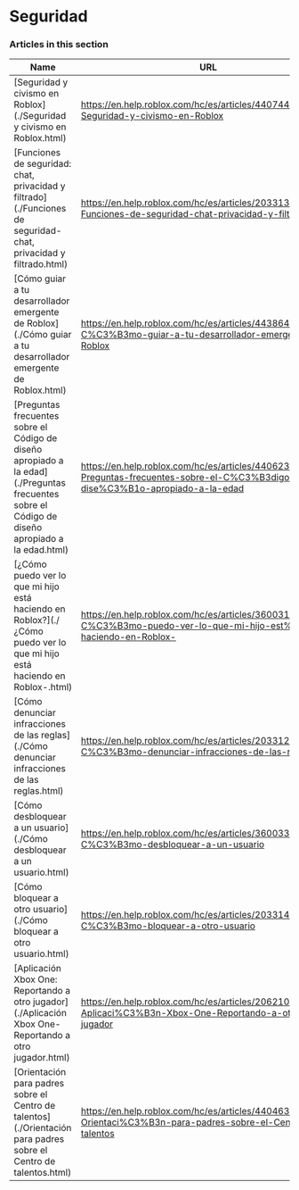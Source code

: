 # Seguridad  
### Articles in this section
Name|URL
-|-
[Seguridad y civismo en Roblox](./Seguridad y civismo en Roblox.html) |https://en.help.roblox.com/hc/es/articles/4407444339348-Seguridad-y-civismo-en-Roblox
[Funciones de seguridad: chat, privacidad y filtrado](./Funciones de seguridad- chat, privacidad y filtrado.html) |https://en.help.roblox.com/hc/es/articles/203313120-Funciones-de-seguridad-chat-privacidad-y-filtrado
[Cómo guiar a tu desarrollador emergente de Roblox](./Cómo guiar a tu desarrollador emergente de Roblox.html) |https://en.help.roblox.com/hc/es/articles/4438648708756-C%C3%B3mo-guiar-a-tu-desarrollador-emergente-de-Roblox
[Preguntas frecuentes sobre el Código de diseño apropiado a la edad](./Preguntas frecuentes sobre el Código de diseño apropiado a la edad.html) |https://en.help.roblox.com/hc/es/articles/4406238486676-Preguntas-frecuentes-sobre-el-C%C3%B3digo-de-dise%C3%B1o-apropiado-a-la-edad
[¿Cómo puedo ver lo que mi hijo está haciendo en Roblox?](./¿Cómo puedo ver lo que mi hijo está haciendo en Roblox-.html) |https://en.help.roblox.com/hc/es/articles/360031384652--C%C3%B3mo-puedo-ver-lo-que-mi-hijo-est%C3%A1-haciendo-en-Roblox-
[Cómo denunciar infracciones de las reglas](./Cómo denunciar infracciones de las reglas.html) |https://en.help.roblox.com/hc/es/articles/203312410-C%C3%B3mo-denunciar-infracciones-de-las-reglas
[Cómo desbloquear a un usuario](./Cómo desbloquear a un usuario.html) |https://en.help.roblox.com/hc/es/articles/360033386312-C%C3%B3mo-desbloquear-a-un-usuario
[Cómo bloquear a otro usuario](./Cómo bloquear a otro usuario.html) |https://en.help.roblox.com/hc/es/articles/203314270-C%C3%B3mo-bloquear-a-otro-usuario
[Aplicación Xbox One: Reportando a otro jugador](./Aplicación Xbox One- Reportando a otro jugador.html) |https://en.help.roblox.com/hc/es/articles/206210440-Aplicaci%C3%B3n-Xbox-One-Reportando-a-otro-jugador
[Orientación para padres sobre el Centro de talentos](./Orientación para padres sobre el Centro de talentos.html) |https://en.help.roblox.com/hc/es/articles/4404630280980-Orientaci%C3%B3n-para-padres-sobre-el-Centro-de-talentos